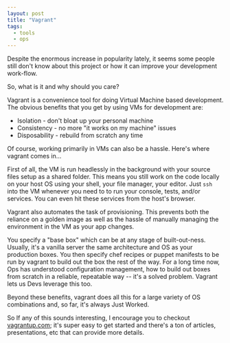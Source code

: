 ```yaml
---
layout: post
title: "Vagrant"
tags:
  - tools
  - ops
---
```


Despite the enormous increase in popularity lately, it seems some people 
still don't know about this project or how it can improve your 
development work-flow.

So, what is it and why should you care?

Vagrant is a convenience tool for doing Virtual Machine based 
development. The obvious benefits that you get by using VMs for 
development are:

* Isolation - don't bloat up your personal machine
* Consistency - no more "it works on my machine" issues
* Disposability - rebuild from scratch any time

Of course, working primarily in VMs can also be a hassle. Here's where 
vagrant comes in...

First of all, the VM is run headlessly in the background with your 
source files setup as a shared folder. This means you still work on the 
code locally on your host OS using your shell, your file manager, your 
editor. Just `ssh` into the VM whenever you need to to run your console, 
tests, and/or services. You can even hit these services from the host's 
browser.

Vagrant also automates the task of provisioning. This prevents both the 
reliance on a golden image as well as the hassle of manually managing 
the environment in the VM as your app changes.

You specify a "base box" which can be at any stage of built-out-ness. 
Usually, it's a vanilla server the same architecture and OS as your 
production boxes. You then specify chef recipes or puppet manifests to 
be run by vagrant to build out the box the rest of the way. For a long 
time now, Ops has understood configuration management, how to build out 
boxes from scratch in a reliable, repeatable way -- it's a solved 
problem. Vagrant lets us Devs leverage this too.

Beyond these benefits, vagrant does all this for a large variety of OS 
combinations and, so far, it's always Just Worked.

So If any of this sounds interesting, I encourage you to checkout 
[vagrantup.com][vagrant]; it's super easy to get started and there's a 
ton of articles, presentations, etc that can provide more details.

[vagrant]: http://vagrantup.com "title"
